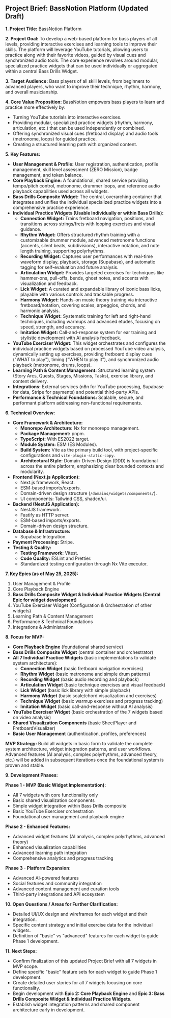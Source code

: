## Project Brief: BassNotion Platform (Updated Draft)

**1. Project Title:** BassNotion Platform

**2. Project Goal:** To develop a web-based platform for bass players of all levels, providing interactive exercises and learning tools to improve their skills. The platform will leverage YouTube tutorials, allowing users to practice along with their favorite videos, guided by visual cues and synchronized audio tools. The core experience revolves around modular, specialized practice widgets that can be used individually or aggregated within a central Bass Drills Widget.

**3. Target Audience:** Bass players of all skill levels, from beginners to advanced players, who want to improve their technique, rhythm, harmony, and overall musicianship.

**4. Core Value Proposition:** BassNotion empowers bass players to learn and practice more effectively by:

* Turning YouTube tutorials into interactive exercises.
* Providing modular, specialized practice widgets (rhythm, harmony, articulation, etc.) that can be used independently or combined.
* Offering synchronized visual cues (fretboard display) and audio tools (metronome, loops) for guided practice.
* Creating a structured learning path with organized content.

**5. Key Features:**

* **User Management & Profile:** User registration, authentication, profile management, skill level assessment (ZERO Mission), badge management, and token balance.
* **Core Playback Engine:** A foundational, shared service providing tempo/pitch control, metronome, drummer loops, and reference audio playback capabilities used across all widgets.
* **Bass Drills Composite Widget:** The central, overarching container that integrates and unifies the individual specialized practice widgets into a comprehensive practice experience.
* **Individual Practice Widgets (Usable Individually or within Bass Drills):**
    * **Connection Widget:** Trains fretboard navigation, positions, and transitions across strings/frets with looping exercises and visual guidance.
    * **Rhythm Widget:** Offers structured rhythm training with a customizable drummer module, advanced metronome functions (accents, silent beats, subdivisions), interactive notation, and note length training, supporting polyrhythms.
    * **Recording Widget:** Captures user performances with real-time waveform display, playback, storage (Supabase), and automatic tagging for self-evaluation and future analysis.
    * **Articulation Widget:** Provides targeted exercises for techniques like hammer-ons, pull-offs, bends, ghost notes, and accents with visualization and feedback.
    * **Lick Widget:** A curated and expandable library of iconic bass licks, playable with various controls and trackable progress.
    * **Harmony Widget:** Hands-on music theory training via interactive fretboard/notation, covering scales, arpeggios, chords, and harmonic analysis.
    * **Technique Widget:** Systematic training for left and right-hand techniques, including warmups and advanced etudes, focusing on speed, strength, and accuracy.
    * **Imitation Widget:** Call-and-response system for ear training and stylistic development with AI analysis feedback.
* **YouTube Exerciser Widget:** This widget orchestrates and configures the individual practice widgets based on processed YouTube video analysis, dynamically setting up exercises, providing fretboard display cues ("WHAT to play"), timing ("WHEN to play it"), and synchronized audio playback (metronome, drums, loops).
* **Learning Path & Content Management:** Structured learning system (Story Arcs, Quests, Stages, Missions, Tasks), exercise library, and content delivery.
* **Integrations:** External services (n8n for YouTube processing, Supabase for data, Stripe for payments) and potential third-party APIs.
* **Performance & Technical Foundations:** Scalable, secure, and performant platform addressing non-functional requirements.

**6. Technical Overview:**

* **Core Framework & Architecture:**
    * **Monorepo Architecture:** Nx for monorepo management.
    * **Package Management:** pnpm.
    * **TypeScript:** With ES2022 target.
    * **Module System:** ESM (ES Modules).
    * **Build System:** Vite as the primary build tool, with project-specific configurations and `vite-plugin-static-copy`.
    * **Architectural Style:** Domain-Driven Design (DDD) is foundational across the entire platform, emphasizing clear bounded contexts and modularity.
* **Frontend (Next.js Application):**
    * Next.js framework, React.
    * ESM-based imports/exports.
    * Domain-driven design structure (`/domains/widgets/components/`).
    * UI components: Tailwind CSS, shadcn/ui.
* **Backend (NestJS Application):**
    * NestJS framework.
    * Fastify as HTTP server.
    * ESM-based imports/exports.
    * Domain-driven design structure.
* **Database & Infrastructure:**
    * Supabase Integration.
* **Payment Processing:** Stripe.
* **Testing & Quality:**
    * **Testing Framework:** Vitest.
    * **Code Quality:** ESLint and Prettier.
    * Standardized testing configuration through Nx Vite executor.

**7. Key Epics (as of May 25, 2025):**

1.  User Management & Profile
2.  Core Playback Engine
3.  **Bass Drills Composite Widget & Individual Practice Widgets (Central Epic for widget development)**
4.  YouTube Exerciser Widget (Configuration & Orchestration of other widgets)
5.  Learning Path & Content Management
6.  Performance & Technical Foundations
7.  Integrations & Administration

**8. Focus for MVP:**

* **Core Playback Engine** (foundational shared service)
* **Bass Drills Composite Widget** (central container and orchestrator)
* **All 7 Individual Practice Widgets** (basic implementations to validate system architecture):
    * **Connection Widget** (basic fretboard navigation exercises)
    * **Rhythm Widget** (basic metronome and simple drum patterns)
    * **Recording Widget** (basic audio recording and playback)
    * **Articulation Widget** (basic technique exercises and visual feedback)
    * **Lick Widget** (basic lick library with simple playback)
    * **Harmony Widget** (basic scale/chord visualization and exercises)
    * **Technique Widget** (basic warmup exercises and progress tracking)
    * **Imitation Widget** (basic call-and-response without AI analysis)
* **YouTube Exerciser Widget** (basic orchestration of the 7 widgets based on video analysis)
* **Shared Visualization Components** (basic SheetPlayer and FretboardVisualizer)
* **Basic User Management** (authentication, profiles, preferences)

**MVP Strategy:** Build all widgets in basic form to validate the complete system architecture, widget integration patterns, and user workflows. Advanced features (AI analysis, complex polyrhythms, advanced theory, etc.) will be added in subsequent iterations once the foundational system is proven and stable.

**9. Development Phases:**

**Phase 1 - MVP (Basic Widget Implementation):**
* All 7 widgets with core functionality only
* Basic shared visualization components
* Simple widget integration within Bass Drills composite
* Basic YouTube Exerciser orchestration
* Foundational user management and playback engine

**Phase 2 - Enhanced Features:**
* Advanced widget features (AI analysis, complex polyrhythms, advanced theory)
* Enhanced visualization capabilities
* Advanced learning path integration
* Comprehensive analytics and progress tracking

**Phase 3 - Platform Expansion:**
* Advanced AI-powered features
* Social features and community integration
* Advanced content management and curation tools
* Third-party integrations and API ecosystem

**10. Open Questions / Areas for Further Clarification:**

* Detailed UI/UX design and wireframes for each widget and their integration.
* Specific content strategy and initial exercise data for the individual widgets.
* Definition of "basic" vs "advanced" features for each widget to guide Phase 1 development.

**11. Next Steps:**

* Confirm finalization of this updated Project Brief with all 7 widgets in MVP scope.
* Define specific "basic" feature sets for each widget to guide Phase 1 development.
* Create detailed user stories for all 7 widgets focusing on core functionality.
* Begin development with **Epic 2: Core Playback Engine** and **Epic 3: Bass Drills Composite Widget & Individual Practice Widgets**.
* Establish widget integration patterns and shared component architecture early in development.

